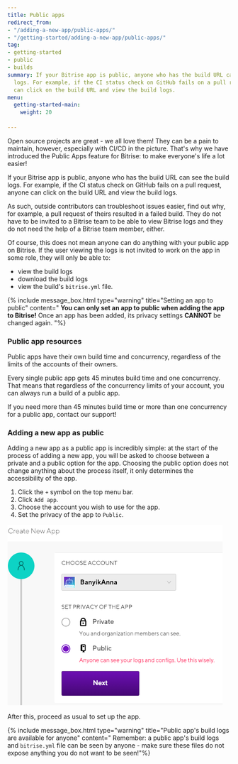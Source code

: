 ```yaml
---
title: Public apps
redirect_from:
- "/adding-a-new-app/public-apps/"
- "/getting-started/adding-a-new-app/public-apps/"
tag:
- getting-started
- public
- builds
summary: If your Bitrise app is public, anyone who has the build URL can see the build
  logs. For example, if the CI status check on GitHub fails on a pull request, anyone
  can click on the build URL and view the build logs.
menu:
  getting-started-main:
    weight: 20

---
```

Open source projects are great - we all love them! They can be a pain to maintain, however, especially with CI/CD in the picture. That's why we have introduced the Public Apps feature for Bitrise: to make everyone's life a lot easier!

If your Bitrise app is public, anyone who has the build URL can see the build logs. For example, if the CI status check on GitHub fails on a pull request, anyone can click on the build URL and view the build logs.

As such, outside contributors can troubleshoot issues easier, find out why, for example, a pull request of theirs resulted in a failed build. They do not have to be invited to a Bitrise team to be able to view Bitrise logs and they do not need the help of a Bitrise team member, either.

Of course, this does not mean anyone can do anything with your public app on Bitrise. If the user viewing the logs is not invited to work on the app in some role, they will only be able to:

* view the build logs
* download the build logs
* view the build's `bitrise.yml` file.

{% include message_box.html type="warning" title="Setting an app to public" content=" **You can only set an app to public when adding the app to Bitrise!** Once an app has been added, its privacy settings **CANNOT** be changed again. "%}

### Public app resources

Public apps have their own build time and concurrency, regardless of the limits of the accounts of their owners.

Every single public app gets 45 minutes build time and one concurrency. That means that regardless of the concurrency limits of your account, you can always run a build of a public app.

If you need more than 45 minutes build time or more than one concurrency for a public app, contact our support!

### Adding a new app as public

Adding a new app as a public app is incredibly simple: at the start of the process of adding a new app, you will be asked to choose between a private and a public option for the app. Choosing the public option does not change anything about the process itself, it only determines the accessibility of the app.

1. Click the `+` symbol on the top menu bar.
2. Click `Add app`.
3. Choose the account you wish to use for the app.
4. Set the privacy of the app to `Public`.

![](/img/publicapp.png)

After this, proceed as usual to set up the app.

{% include message_box.html type="warning" title="Public app's build logs are available for anyone" content=" Remember: a public app's build logs and `bitrise.yml` file can be seen by anyone - make sure these files do not expose anything you do not want to be seen!"%}